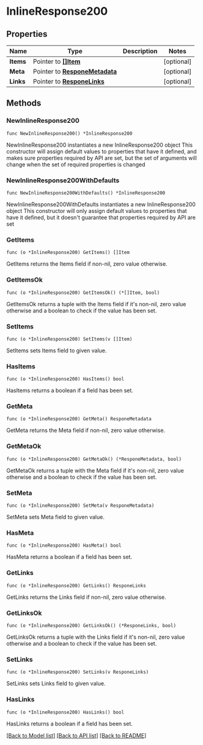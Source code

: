 # InlineResponse200

## Properties

Name | Type | Description | Notes
------------ | ------------- | ------------- | -------------
**Items** | Pointer to [**[]Item**](Item.md) |  | [optional] 
**Meta** | Pointer to [**ResponeMetadata**](ResponeMetadata.md) |  | [optional] 
**Links** | Pointer to [**ResponeLinks**](ResponeLinks.md) |  | [optional] 

## Methods

### NewInlineResponse200

`func NewInlineResponse200() *InlineResponse200`

NewInlineResponse200 instantiates a new InlineResponse200 object
This constructor will assign default values to properties that have it defined,
and makes sure properties required by API are set, but the set of arguments
will change when the set of required properties is changed

### NewInlineResponse200WithDefaults

`func NewInlineResponse200WithDefaults() *InlineResponse200`

NewInlineResponse200WithDefaults instantiates a new InlineResponse200 object
This constructor will only assign default values to properties that have it defined,
but it doesn't guarantee that properties required by API are set

### GetItems

`func (o *InlineResponse200) GetItems() []Item`

GetItems returns the Items field if non-nil, zero value otherwise.

### GetItemsOk

`func (o *InlineResponse200) GetItemsOk() (*[]Item, bool)`

GetItemsOk returns a tuple with the Items field if it's non-nil, zero value otherwise
and a boolean to check if the value has been set.

### SetItems

`func (o *InlineResponse200) SetItems(v []Item)`

SetItems sets Items field to given value.

### HasItems

`func (o *InlineResponse200) HasItems() bool`

HasItems returns a boolean if a field has been set.

### GetMeta

`func (o *InlineResponse200) GetMeta() ResponeMetadata`

GetMeta returns the Meta field if non-nil, zero value otherwise.

### GetMetaOk

`func (o *InlineResponse200) GetMetaOk() (*ResponeMetadata, bool)`

GetMetaOk returns a tuple with the Meta field if it's non-nil, zero value otherwise
and a boolean to check if the value has been set.

### SetMeta

`func (o *InlineResponse200) SetMeta(v ResponeMetadata)`

SetMeta sets Meta field to given value.

### HasMeta

`func (o *InlineResponse200) HasMeta() bool`

HasMeta returns a boolean if a field has been set.

### GetLinks

`func (o *InlineResponse200) GetLinks() ResponeLinks`

GetLinks returns the Links field if non-nil, zero value otherwise.

### GetLinksOk

`func (o *InlineResponse200) GetLinksOk() (*ResponeLinks, bool)`

GetLinksOk returns a tuple with the Links field if it's non-nil, zero value otherwise
and a boolean to check if the value has been set.

### SetLinks

`func (o *InlineResponse200) SetLinks(v ResponeLinks)`

SetLinks sets Links field to given value.

### HasLinks

`func (o *InlineResponse200) HasLinks() bool`

HasLinks returns a boolean if a field has been set.


[[Back to Model list]](../README.md#documentation-for-models) [[Back to API list]](../README.md#documentation-for-api-endpoints) [[Back to README]](../README.md)


